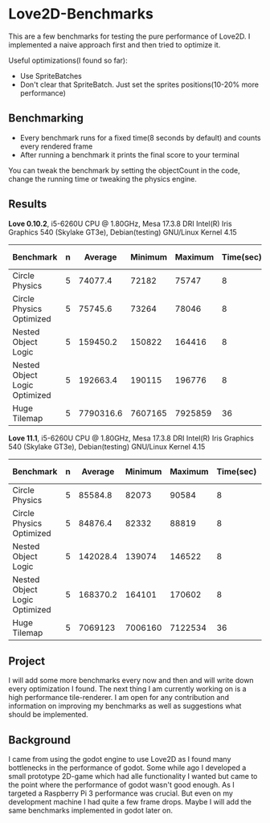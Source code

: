 # Love2D-Benchmarks

This are a few benchmarks for testing the pure performance of Love2D. I implemented a naive approach first and then tried to optimize it.

Useful optimizations(I found so far):
- Use SpriteBatches
- Don't clear that SpriteBatch. Just set the sprites positions(10-20% more performance)

## Benchmarking
- Every benchmark runs for a fixed time(8 seconds by default) and counts every rendered frame
- After running a benchmark it prints the final score to your terminal

You can tweak the benchmark by setting the objectCount in the code, change the running time or tweaking the physics engine.

## Results

**Love 0.10.2**, i5-6260U CPU @ 1.80GHz, Mesa 17.3.8 DRI Intel(R) Iris Graphics 540 (Skylake GT3e), Debian(testing) GNU/Linux Kernel 4.15

| Benchmark | n | Average | Minimum | Maximum | Time(sec) | Object Count |
| --- | --- | --- | --- | --- | --- | --- |
| Circle Physics | 5 | 74077.4 | 72182 | 75747 | 8 | 2000 |
| Circle Physics Optimized | 5 | 75745.6 | 73264 | 78046 | 8 | 2000 |
| Nested Object Logic | 5 | 159450.2 | 150822 | 164416 | 8 | 25000 |
| Nested Object Logic Optimized | 5 | 192663.4 | 190115 | 196776 | 8 | 25000 |
| Huge Tilemap | 5 | 7790316.6 | 7607165 | 7925859 | 36 | 512x512 |

**Love 11.1**, i5-6260U CPU @ 1.80GHz, Mesa 17.3.8 DRI Intel(R) Iris Graphics 540 (Skylake GT3e), Debian(testing) GNU/Linux Kernel 4.15

| Benchmark | n | Average | Minimum | Maximum | Time(sec) | Object Count |
| --- | --- | --- | --- | --- | --- | --- |
| Circle Physics | 5 | 85584.8 | 82073 | 90584 | 8 | 2000 |
| Circle Physics Optimized | 5 | 84876.4 | 82332 | 88819 | 8 | 2000 |
| Nested Object Logic | 5 | 142028.4 | 139074 | 146522 | 8 | 25000 |
| Nested Object Logic Optimized | 5 | 168370.2 | 164101 | 170602 | 8 | 25000 |
| Huge Tilemap | 5 | 7069123 | 7006160 | 7122534 | 36 | 512x512 |

## Project
I will add some more benchmarks every now and then and will write down every optimization I found. The next thing I am currently working on is a high performance tile-renderer.
I am open for any contribution and information on improving my benchmarks as well as suggestions what should be implemented.

## Background
I came from using the godot engine to use Love2D as I found many bottlenecks in the performance of godot. Some while ago I developed a small prototype 2D-game which had alle functionality I wanted but came to the point where the performance of godot wasn't good enough. As I targeted a Raspberry Pi 3 performance was crucial. But even on my development machine I had quite a few frame drops. Maybe I will add the same benchmarks implemented in godot later on.
